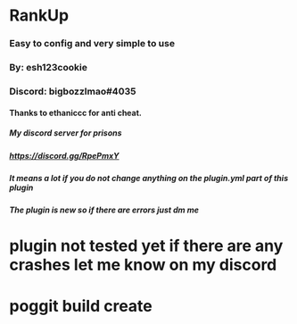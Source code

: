 # RankUp

### Easy to config and very simple to use

### By: esh123cookie

### Discord: bigbozzlmao#4035

#### Thanks to ethaniccc for anti cheat.

##### My discord server for prisons
##### https://discord.gg/RpePmxY
##### It means a lot if you do not change anything on the plugin.yml part of this plugin 
##### The plugin is new so if there are errors just dm me

# plugin not tested yet if there are any crashes let me know on my discord

# poggit build create
